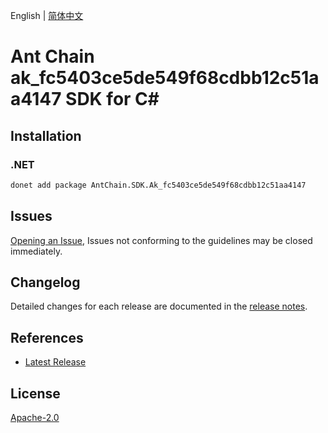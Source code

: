 English | [简体中文](README-CN.md)

# Ant Chain ak_fc5403ce5de549f68cdbb12c51aa4147 SDK for C#

## Installation

### .NET

```bash
donet add package AntChain.SDK.Ak_fc5403ce5de549f68cdbb12c51aa4147
```

## Issues

[Opening an Issue](https://github.com/alipay/antchain-openapi-prod-sdk/issues/new), Issues not conforming to the guidelines may be closed immediately.

## Changelog

Detailed changes for each release are documented in the [release notes](./ChangeLog.md).

## References

* [Latest Release](https://github.com/alipay/antchain-openapi-prod-sdk/)

## License

[Apache-2.0](http://www.apache.org/licenses/LICENSE-2.0)

